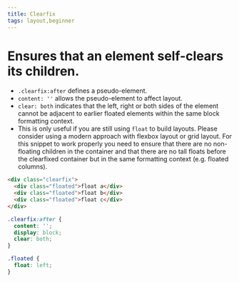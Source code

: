 ```yaml
---
title: Clearfix
tags: layout,beginner
---
```


# Ensures that an element self-clears its children.

- `.clearfix:after` defines a pseudo-element.
- `content: ''` allows the pseudo-element to affect layout.
- `clear: both` indicates that the left, right or both sides of the element cannot be adjacent to earlier floated elements within the same block formatting context.
- This is only useful if you are still using `float` to build layouts. Please consider using a modern approach with flexbox layout or grid layout. For this snippet to work properly you need to ensure that there are no non-floating children in the container and that there are no tall floats before the clearfixed container but in the same formatting context (e.g. floated columns).

```html
<div class="clearfix">
  <div class="floated">float a</div>
  <div class="floated">float b</div>
  <div class="floated">float c</div>
</div>
```

```css
.clearfix:after {
  content: '';
  display: block;
  clear: both;
}

.floated {
  float: left;
}
```
